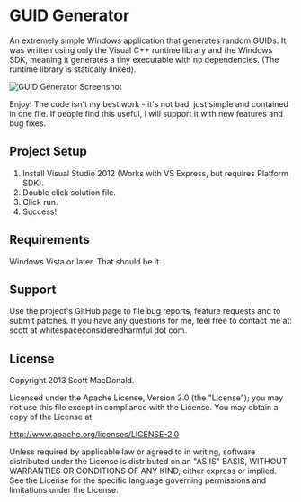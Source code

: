 # GUID Generator
An extremely simple Windows application that generates random GUIDs. It was written using
only the Visual C++ runtime library and the Windows SDK, meaning it generates a tiny
executable with no dependencies. (The runtime library is statically linked).

![GUID Generator Screenshot](http://i.imgur.com/tLpi48l.png)

Enjoy! The code isn't my best work - it's not bad, just simple and contained in one
file. If people find this useful, I will support it with new features and bug fixes.

## Project Setup

1. Install Visual Studio 2012 (Works with VS Express, but requires Platform SDK).
2. Double click solution file.
3. Click run.
4. Success!

## Requirements
Windows Vista or later. That should be it.

## Support
Use the project's GitHub page to file bug reports, feature requests and to submit patches.
If you have any questions for me, feel free to contact me at:
 scott at whitespaceconsideredharmful dot com.

## License
Copyright 2013 Scott MacDonald.

Licensed under the Apache License, Version 2.0 (the "License");
you may not use this file except in compliance with the License.
You may obtain a copy of the License at

http://www.apache.org/licenses/LICENSE-2.0

Unless required by applicable law or agreed to in writing, software
distributed under the License is distributed on an "AS IS" BASIS,
WITHOUT WARRANTIES OR CONDITIONS OF ANY KIND, either express or implied.
See the License for the specific language governing permissions and
limitations under the License.
